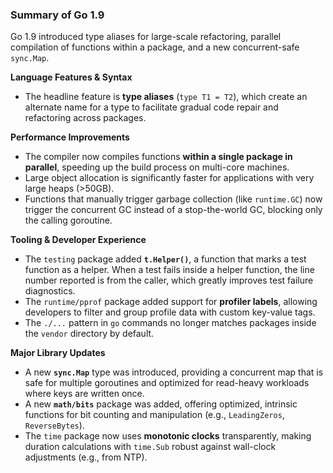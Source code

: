 ### Summary of Go 1.9

Go 1.9 introduced type aliases for large-scale refactoring, parallel compilation of functions within a package, and a new concurrent-safe `sync.Map`.

**Language Features & Syntax**
*   The headline feature is **type aliases** (`type T1 = T2`), which create an alternate name for a type to facilitate gradual code repair and refactoring across packages.

**Performance Improvements**
*   The compiler now compiles functions **within a single package in parallel**, speeding up the build process on multi-core machines.
*   Large object allocation is significantly faster for applications with very large heaps (>50GB).
*   Functions that manually trigger garbage collection (like `runtime.GC`) now trigger the concurrent GC instead of a stop-the-world GC, blocking only the calling goroutine.

**Tooling & Developer Experience**
*   The `testing` package added **`t.Helper()`**, a function that marks a test function as a helper. When a test fails inside a helper function, the line number reported is from the caller, which greatly improves test failure diagnostics.
*   The `runtime/pprof` package added support for **profiler labels**, allowing developers to filter and group profile data with custom key-value tags.
*   The `./...` pattern in `go` commands no longer matches packages inside the `vendor` directory by default.

**Major Library Updates**
*   A new **`sync.Map`** type was introduced, providing a concurrent map that is safe for multiple goroutines and optimized for read-heavy workloads where keys are written once.
*   A new **`math/bits`** package was added, offering optimized, intrinsic functions for bit counting and manipulation (e.g., `LeadingZeros`, `ReverseBytes`).
*   The `time` package now uses **monotonic clocks** transparently, making duration calculations with `time.Sub` robust against wall-clock adjustments (e.g., from NTP).